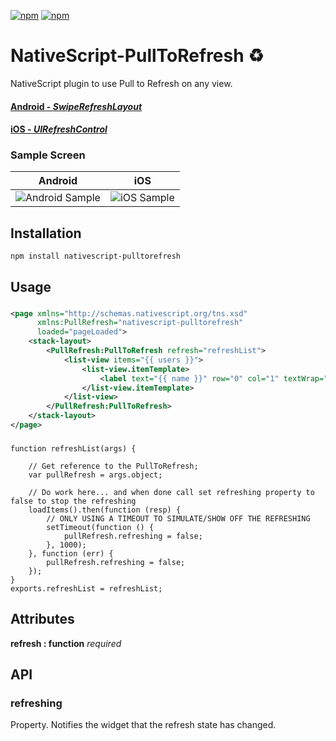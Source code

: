 [![npm](https://img.shields.io/npm/v/nativescript-pulltorefresh.svg)](https://www.npmjs.com/package/nativescript-pulltorefresh)
[![npm](https://img.shields.io/npm/dt/nativescript-pulltorefresh.svg?label=npm%20downloads)](https://www.npmjs.com/package/nativescript-pulltorefresh)

# NativeScript-PullToRefresh :recycle:
NativeScript plugin to use Pull to Refresh on any view. 

#### [Android - *SwipeRefreshLayout*](http://developer.android.com/reference/android/support/v4/widget/SwipeRefreshLayout.html)

#### [iOS - *UIRefreshControl*](https://developer.apple.com/library/ios/documentation/UIKit/Reference/UIRefreshControl_class/)

### Sample Screen

Android |  iOS
-------- | ---------
![Android Sample](screens/android_refresh.gif) | ![iOS Sample](screens/ios_refresh.gif)


## Installation
`npm install nativescript-pulltorefresh`

## Usage

###
```XML
<page xmlns="http://schemas.nativescript.org/tns.xsd"
      xmlns:PullRefresh="nativescript-pulltorefresh"
      loaded="pageLoaded">
    <stack-layout>   
        <PullRefresh:PullToRefresh refresh="refreshList">
            <list-view items="{{ users }}">
                <list-view.itemTemplate>
                    <label text="{{ name }}" row="0" col="1" textWrap="true" class="message" />                            
                </list-view.itemTemplate>
            </list-view>
        </PullRefresh:PullToRefresh>        
    </stack-layout>
</page>
```

###
```JS
function refreshList(args) {

    // Get reference to the PullToRefresh;
    var pullRefresh = args.object;

    // Do work here... and when done call set refreshing property to false to stop the refreshing
    loadItems().then(function (resp) {
        // ONLY USING A TIMEOUT TO SIMULATE/SHOW OFF THE REFRESHING
        setTimeout(function () {
            pullRefresh.refreshing = false;
        }, 1000);
    }, function (err) {
        pullRefresh.refreshing = false;
    });
}
exports.refreshList = refreshList;
```


## Attributes
**refresh : function** *required*

## API

### refreshing

Property. Notifies the widget that the refresh state has changed.
